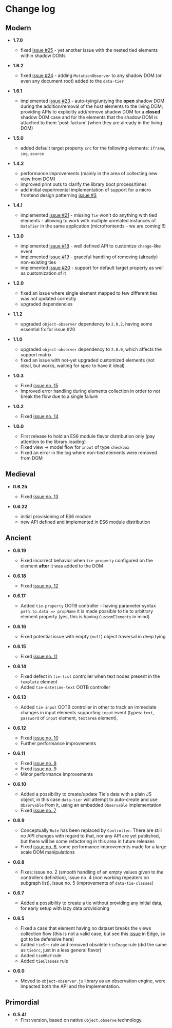 # Change log

Modern
------

* __1.7.0__
  * fixed [issue #25](https://github.com/gullerya/data-tier/issues/25) - yet another issue with the nested tied elements within shadow DOMs

* __1.6.2__
  * fixed [issue #24](https://github.com/gullerya/data-tier/issues/24) - adding `MutationObserver` to any shadow DOM (or even any document root) added to the `data-tier`

* __1.6.1__
  * implemented [issue #23](https://github.com/gullerya/data-tier/issues/23) - auto-tying/untying the __open__ shadow DOM during the addition/removal of the host elements to the living DOM; providing APIs to explicitly add/remove shadow DOM for a __closed__ shadow DOM case and for the elements that the shadow DOM is attached to them 'post-factum' (when they are already in the living DOM)

* __1.5.0__
  * added default target property `src` for the following elements: `iframe`, `img`, `source`

* __1.4.2__
  * performance improvements (mainly in the area of collecting new view from DOM)
  * improved print outs to clarify the library boot process/times
  * add initial experimental implementation of support for a micro frontend design patterning [issue #3](https://github.com/gullerya/data-tier/issues/3)

* __1.4.1__
  * implemented [issue #21](https://github.com/gullerya/data-tier/issues/21) - missing `Tie` won't do anything with tied elements - allowing to work with multiple unrelated instances of `DataTier` in the same application (microfrontends - we are coming!!!) 

* __1.3.0__
  * implemented [issue #18](https://github.com/gullerya/data-tier/issues/18) - well defined API to customize `change`-like event
  * implemented [issue #19](https://github.com/gullerya/data-tier/issues/19) - graceful handling of removing (already) non-existing ties
  * implemented [issue #20](https://github.com/gullerya/data-tier/issues/20) - support for default target property as well as customization of it
  
* __1.2.0__
  * fixed an issue where single element mapped to few different ties was not updated correctly
  * upgraded dependencies

* __1.1.2__
  * upgraded `object-observer` dependency to `2.0.2`, having some essential fix for issue #20

* __1.1.0__
  * upgraded `object-observer` dependency to `2.0.0`, which affects the support matrix
  * fixed an issue with not-yet upgraded customized elements (not ideal, but works, waiting for spec to have it ideal)

* __1.0.3__
  * Fixed [issue no. 15](https://github.com/gullerya/data-tier/issues/15)
  * Improved error handling during elements collection in order to not break the flow due to a single failure

* __1.0.2__
  * Fixed [issue no. 14](https://github.com/gullerya/data-tier/issues/14)

* __1.0.0__
  * First release to hold an ES6 module flavor distribution only (pay attention to the library loading)
  * Fixed view -> model flow for `input` of type `checkbox`
  * Fixed an error in the log where non-tied elements were removed from DOM

Medieval
--------

* __0.6.25__
  * Fixed [issue no. 13](https://github.com/gullerya/data-tier/issues/13)

* __0.6.22__
  * initial provisioning of ES6 module
  * new API defined and implemented in ES6 module distribution

Ancient
-------

* __0.6.19__
  - Fixed incorrect behavior when `tie-property` configured on the element **after** it was added to the DOM

* __0.6.18__
  - Fixed [issue no. 12](https://github.com/gullerya/data-tier/issues/12)

* __0.6.17__
  - Added `tie-property` OOTB controller - having parameter syntax `path.to.data => propName` it is made possible to tie to arbitrary element property (yes, this is having `CustomElements` in mind)

* __0.6.16__
  - Fixed potential issue with empty (`null`) object traversal in deep tying

* __0.6.15__
  - Fixed [issue no. 11](https://github.com/gullerya/data-tier/issues/11)

* __0.6.14__
  - Fixed defect in `tie-list` controller when text nodes present in the `template` element
  - Added `tie-datetime-text` OOTB controller

* __0.6.13__
  - Added `tie-input` OOTB controller in other to track an immediate changes in input elements supporting `input` event (types: `text`, `password` of `input` element, `textarea` element).

* __0.6.12__
  - Fixed [issue no. 10](https://github.com/gullerya/data-tier/issues/10)
  - Further performance improvements

* __0.6.11__
  - Fixed [issue no. 8](https://github.com/gullerya/data-tier/issues/8)
  - Fixed [issue no. 9](https://github.com/gullerya/data-tier/issues/9)
  - Minor performance improvements

* __0.6.10__
  - Added a possibility to create/update Tie's data with a plain JS object, in this case `data-tier` will attempt to auto-create and use `Observable` from it, using an embedded `Observable` implementation   
  - Fixed [issue no. 7](https://github.com/gullerya/data-tier/issues/7)

* __0.6.9__
  - Conceptually `Rule` has been replaced by `Controller`. There are still no API changes with regard to that, nor any API are yet published, but there will be some refactoring in this area in future releases
  - Fixed [issue no. 6](https://github.com/gullerya/data-tier/issues/6), some performance improvements made for a large scale DOM manipulations

* __0.6.8__
  - Fixes: issue no. 2 (smooth handling of an empty values given to the controllers definition), issue no. 4 (non working repeaters on subgraph list), issue no. 5 (improvements of `data-tie-classes`)

* __0.6.7__
  - Added a possibility to create a tie without providing any initial data, for early setup with lazy data provisioning

* __0.6.5__
  - Fixed a case that element having no dataset breaks the views collection flow (this is not a valid case, but see this [issue](https://developer.microsoft.com/en-us/microsoft-edge/platform/issues/10790130/#) in Edge, so got to be defensive here)
  -	Added `tieSrc` rule and removed obsolete `tieImage` rule (did the same as `tieSrc`, just in a less general flavor)
  - Added `tieHRef` rule
  - Added `tieClasses` rule

* __0.6.0__
  - Moved to `object-observer.js` library as an observation engine, were impacted both the API and the implementation.

Primordial
----------

* __0.5.41__
  - First version, based on native `Object.observe` technology.
